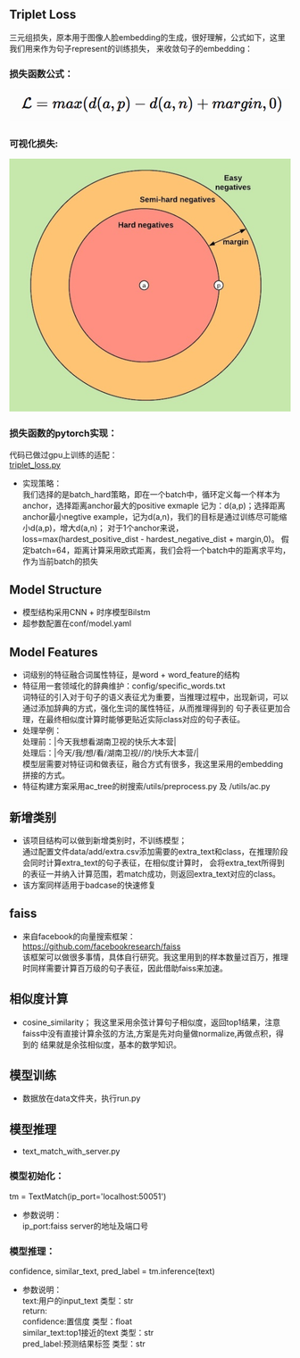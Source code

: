 ## Triplet Loss

三元组损失，原本用于图像人脸embedding的生成，很好理解，公式如下，这里我们用来作为句子represent的训练损失，
来收敛句子的embedding：  

### 损失函数公式：
![triplet_loss](png/formula.png)

### 可视化损失:
![triplet_loss](png/triplet_loss.jpg)

### 损失函数的pytorch实现：
代码已做过gpu上训练的适配：  
[triplet_loss.py](model/triplet_loss.py)
- 实现策略：  
我们选择的是batch_hard策略，即在一个batch中，循环定义每一个样本为anchor，选择距离anchor最大的positive exmaple
记为：d(a,p)；选择距离anchor最小negtive example，记为d(a,n)，我们的目标是通过训练尽可能缩小d(a,p)，增大d(a,n)；
对于1个anchor来说，loss=max(hardest_positive_dist - hardest_negative_dist + margin,0)。
假定batch=64，距离计算采用欧式距离，我们会将一个batch中的距离求平均，作为当前batch的损失

## Model Structure 
- 模型结构采用CNN + 时序模型Bilstm  
- 超参数配置在conf/model.yaml  

## Model Features
- 词级别的特征融合词属性特征，是word + word_feature的结构  
- 特征用一套领域化的辞典维护：config/specific_words.txt  
词特征的引入对于句子的语义表征尤为重要，当推理过程中，出现新词，可以通过添加辞典的方式，强化生词的属性特征，从而推理得到的
句子表征更加合理，在最终相似度计算时能够更贴近实际class对应的句子表征。  
- 处理举例：  
处理前：|今天我想看湖南卫视的快乐大本营|  
处理后：|今天/我/想/看/湖南卫视/<channel>/的/快乐大本营/<show>|  
模型层需要对特征词<channel>和<show>做表征，融合方式有很多，我这里采用的embedding拼接的方式。  
- 特征构建方案采用ac_tree的树搜索/utils/preprocess.py 及 /utils/ac.py  

## 新增类别
- 该项目结构可以做到新增类别时，不训练模型；  
通过配置文件data/add/extra.csv添加需要的extra_text和class，在推理阶段会同时计算extra_text的句子表征，在相似度计算时，
会将extra_text所得到的表征一并纳入计算范围，若match成功，则返回extra_text对应的class。  
- 该方案同样适用于badcase的快速修复  

## faiss
- 来自facebook的向量搜索框架：https://github.com/facebookresearch/faiss  
该框架可以做很多事情，具体自行研究。我这里用到的样本数量过百万，推理时同样需要计算百万级的句子表征，因此借助faiss来加速。  

## 相似度计算
- cosine_similarity；
我这里采用余弦计算句子相似度，返回top1结果，注意faiss中没有直接计算余弦的方法,方案是先对向量做normalize,再做点积，得到的
结果就是余弦相似度，基本的数学知识。

## 模型训练
- 数据放在data文件夹，执行run.py

## 模型推理
- text_match_with_server.py
### 模型初始化：
tm = TextMatch(ip_port='localhost:50051')
- 参数说明：  
    ip_port:faiss server的地址及端口号  
### 模型推理：
confidence, similar_text, pred_label = tm.inference(text)  
- 参数说明：  
    text:用户的input_text 类型：str  
    return:  
       confidence:置信度 类型：float  
       similar_text:top1接近的text 类型：str  
       pred_label:预测结果标签 类型：str  